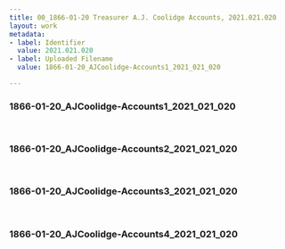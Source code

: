 ```yaml
---
title: 00_1866-01-20 Treasurer A.J. Coolidge Accounts, 2021.021.020
layout: work
metadata:
- label: Identifier
  value: 2021.021.020
- label: Uploaded Filename
  value: 1866-01-20_AJCoolidge-Accounts1_2021_021_020

---
```

<div class="pages">
<div id="page-1816955">
<h3><a name="page-1816955">1866-01-20_AJCoolidge-Accounts1_2021_021_020</a></h3>
<div class="page-content">
</div>
</div>
<br />
<div id="page-1816956">
<h3><a name="page-1816956">1866-01-20_AJCoolidge-Accounts2_2021_021_020</a></h3>
<div class="page-content">
</div>
</div>
<br />
<div id="page-1816957">
<h3><a name="page-1816957">1866-01-20_AJCoolidge-Accounts3_2021_021_020</a></h3>
<div class="page-content">
</div>
</div>
<br />
<div id="page-1816958">
<h3><a name="page-1816958">1866-01-20_AJCoolidge-Accounts4_2021_021_020</a></h3>
<div class="page-content">
</div>
</div>
<br />
</div>
